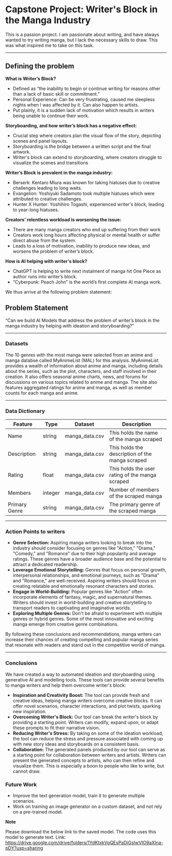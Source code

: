 # Capstone Project: Writer's Block in the Manga Industry

This is a passion project. I am passionate about writing, and have always wanted to try writing manga, but I lack the necessary skills to draw. This was what inspired me to take on this task.

---

## Defining the problem

**What is Writer’s Block?**
- Defined as “the inability to begin or continue writing for reasons other than a lack of basic skill or commitment.”
- Personal Experience: Can be very frustrating, caused me sleepless nights when I was affected by it. Can also happen to artists.
- Put plainly, it is a sudden lack of motivation which results in writers being unable to continue their work.

**Storyboarding, and how writer’s block has a negative effect:**
- Crucial step where creators plan the visual flow of the story, depicting scenes and panel layouts.
- Storyboarding is the bridge between a written script and the final artwork.
- Writer's block can extend to storyboarding, where creators struggle to visualize the scenes and transitions

**Writer’s Block is prevalent in the manga industry:**
- Berserk: Kentaro Miura was known for taking hiatuses due to creative challenges leading to long waits.
- Evangelion: Yoshiyuki Sadamoto took multiple hiatuses which were attributed to creative challenges.
- Hunter X Hunter: Yoshihiro Togashi, experienced writer's block, leading to year-long hiatuses.

**Creators’ relentless workload is worsening the issue:**
- There are many manga creators who end up suffering from their work
- Creators work long hours affecting physical or mental health or suffer direct abuse from the system.
- Leads to a loss of motivation, inability to produce new ideas, and worsens the problem of writer’s block.

**How is AI helping with writer's block?**
- ChatGPT is helping to write next instalment of manga hit One Piece as author runs into writer’s block.
- “Cyberpunk: Peach John” is the world’s first complete AI manga work.

We thus arrive at the following problem statement:

## Problem Statement
“Can we build AI Models that address the problem of writer’s block in the manga industry by helping with ideation and storyboarding?”

---

### Datasets

The 10 genres with the most manga were selected from an anime and manga databse called MyAnimeList (MAL) for this analysis. MyAnimeList provides a wealth of information about anime and manga, including details about the series, such as the plot, characters, and staff involved in their creation. It also offers seasonal anime charts, news, and forums for discussions on various topics related to anime and manga. The site also features aggregated ratings for anime and manga, as well as member counts for each manga and anime.	

---

### Data Dictionary 

|Feature|Type|Dataset|Description|
|----|----|----|----|
|Name                   	        |string  |manga_data.csv |This holds the name of the manga scraped       |
|Description                     	|string  |manga_data.csv |This holds the description of the manga scraped|
|Rating                     	    |float   |manga_data.csv |This holds the user rating of the manga scraped|
|Members			            	|integer |manga_data.csv |Number of members of the scraped manga         |
|Primary Genre 						|string  |manga_data.csv |The primary genre of the scraped manga         |

---

### Action Points to writers

- **Genre Selection:** Aspiring manga writers looking to break into the industry should consider focusing on genres like "Action," "Drama," "Comedy," and "Romance" due to their high popularity and average ratings. These genres have a broader audience base and the potential to attract a dedicated readership.
- **Leverage Emotional Storytelling:** Genres that focus on personal growth, interpersonal relationships, and emotional journeys, such as "Drama" and "Romance," are well-received. Aspiring writers should focus on creating relatable and emotionally resonant characters and stories.
- **Engage in World-Building:** Popular genres like "Action" often incorporate elements of fantasy, magic, and supernatural themes. Writers should invest in world-building and creative storytelling to transport readers to captivating and imaginative worlds.
- **Exploring Multiple Genres:** Don't be afraid to experiment with multiple genres or hybrid genres. Some of the most innovative and exciting manga emerge from creative genre combinations.

By following these conclusions and recommendations, manga writers can increase their chances of creating compelling and popular manga series that resonate with readers and stand out in the competitive world of manga. 

---

### Conclusions

We have created a way to automated ideation and storyboarding using generative AI and modelling tools. These tools can provide several benefits to manga writers and help them overcome writer's block:
- **Inspiration and Creativity Boost:** The tool can provide fresh and creative ideas, helping manga writers overcome creative blocks. It can offer novel scenarios, character interactions, and plot twists, sparking new inspiration.
- **Overcoming Writer's Block:** Our tool can break the writer's block by providing a starting point. Writers can modify, expand upon, or adapt these prompts to fit their narrative vision.
- **Reducing Writer's Stress:** By taking on some of the ideation workload, the tool can reduce the stress and pressure associated with coming up with new story ideas and storyboards on a consistent basis.
- **Collaboration:** The generated panels produced by our tool can serve as a starting point for collaboration between writers and artists. Writers can present the generated concepts to artists, who can then refine and visualize them. This is especially a boon to people who like to write, but cannot draw.

### Future Work

- Improve the text generation model, train it to generate multiple scenarios.
- Work on training an image generator on a custom dataset, and not rely on a pre-trained model.

**Note**

Please download the below link to the saved model. The code uses this model to generate text.
Link: https://drive.google.com/drive/folders/1YdKtxkVgQEsPaDiGsIwVIO9aXIna-pDY?usp=sharing